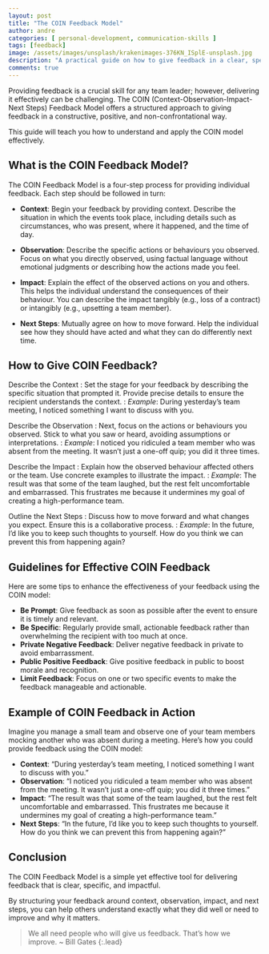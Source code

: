 ```yaml
---
layout: post
title: "The COIN Feedback Model"
author: andre
categories: [ personal-development, communication-skills ]
tags: [feedback]
image: /assets/images/unsplash/krakenimages-376KN_ISplE-unsplash.jpg
description: "A practical guide on how to give feedback in a clear, specific, and impactful manner using the COIN Model."
comments: true
---
```


Providing feedback is a crucial skill for any team leader; however, delivering it effectively can be challenging. The 
COIN (Context-Observation-Impact-Next Steps) Feedback Model offers a structured approach to giving feedback in a 
constructive, positive, and non-confrontational way.

This guide will teach you how to understand and apply the COIN model effectively.

## What is the COIN Feedback Model?
The COIN Feedback Model is a four-step process for providing individual feedback. Each step should be followed in turn:

- **Context**: Begin your feedback by providing context. 
Describe the situation in which the events took place, including details such as circumstances, who was present, where it happened, and the time of day.

- **Observation**: Describe the specific actions or behaviours you observed.
Focus on what you directly observed, using factual language without emotional judgments or describing how the actions made you feel.

- **Impact**: Explain the effect of the observed actions on you and others.
This helps the individual understand the consequences of their behaviour. You can describe the impact tangibly (e.g., loss of a contract) or intangibly (e.g., upsetting a team member).

- **Next Steps**: Mutually agree on how to move forward.
Help the individual see how they should have acted and what they can do differently next time.

## How to Give COIN Feedback?
Describe the Context
: Set the stage for your feedback by describing the specific situation that prompted it. Provide precise details to ensure the recipient understands the context.
: _Example_: During yesterday’s team meeting, I noticed something I want to discuss with you.

Describe the Observation
: Next, focus on the actions or behaviours you observed. Stick to what you saw or heard, avoiding assumptions or interpretations.
: _Example_: I noticed you ridiculed a team member who was absent from the meeting. It wasn’t just a one-off quip; you did it three times.

Describe the Impact
: Explain how the observed behaviour affected others or the team. Use concrete examples to illustrate the impact.
: _Example_: The result was that some of the team laughed, but the rest felt uncomfortable and embarrassed. This frustrates me because it undermines my goal of creating a high-performance team.

Outline the Next Steps
: Discuss how to move forward and what changes you expect. Ensure this is a collaborative process.
: _Example_: In the future, I’d like you to keep such thoughts to yourself. How do you think we can prevent this from happening again?


## Guidelines for Effective COIN Feedback
Here are some tips to enhance the effectiveness of your feedback using the COIN model:

- **Be Prompt**: Give feedback as soon as possible after the event to ensure it is timely and relevant.
- **Be Specific**: Regularly provide small, actionable feedback rather than overwhelming the recipient with too much at once.
- **Private Negative Feedback**: Deliver negative feedback in private to avoid embarrassment.
- **Public Positive Feedback**: Give positive feedback in public to boost morale and recognition.
- **Limit Feedback**: Focus on one or two specific events to make the feedback manageable and actionable.

## Example of COIN Feedback in Action
Imagine you manage a small team and observe one of your team members mocking another who was absent during a meeting. Here’s how you could provide feedback using the COIN model:

- **Context**: “During yesterday’s team meeting, I noticed something I want to discuss with you.”
- **Observation**: “I noticed you ridiculed a team member who was absent from the meeting. It wasn’t just a one-off quip; you did it three times.”
- **Impact**: “The result was that some of the team laughed, but the rest felt uncomfortable and embarrassed. This frustrates me because it undermines my goal of creating a high-performance team.”
- **Next Steps**: “In the future, I’d like you to keep such thoughts to yourself. How do you think we can prevent this from happening again?”

## Conclusion
The COIN Feedback Model is a simple yet effective tool for delivering feedback that is clear, specific, and impactful.

By structuring your feedback around context, observation, impact, and next steps, you can help others understand exactly what they did well or need to improve and why it matters.

> We all need people who will give us feedback. That’s how we improve.
> ~ Bill Gates
{:.lead}

